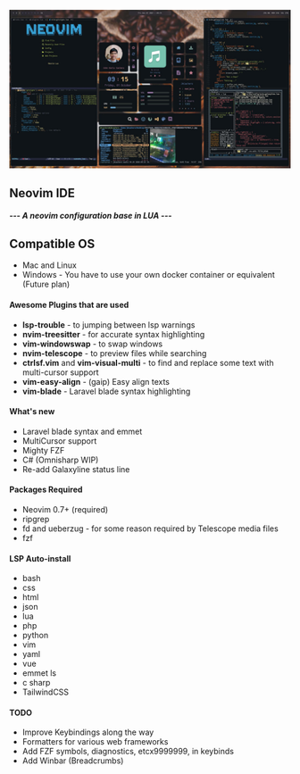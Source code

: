 ![alt text](images/preview.jpg)

## Neovim IDE
#####  --- A neovim configuration base in LUA ---

## Compatible OS
- Mac and Linux
- Windows - You have to use your own docker container or equivalent (Future plan)

#### Awesome Plugins that are used
- **lsp-trouble** - to jumping between lsp warnings
- **nvim-treesitter** - for accurate syntax highlighting
- **vim-windowswap** - to swap windows
- **nvim-telescope** - to preview files while searching
- **ctrlsf.vim** and **vim-visual-multi** - to find and replace some text with multi-cursor support
- **vim-easy-align** - (gaip) Easy align texts
- **vim-blade** - Laravel blade syntax highlighting

#### What's new
- Laravel blade syntax and emmet
- MultiCursor support
- Mighty FZF
- C# (Omnisharp WIP)
- Re-add Galaxyline status line

#### Packages Required
- Neovim 0.7+ (required)
- ripgrep
- fd and ueberzug - for some reason required by Telescope media files
- fzf

#### LSP Auto-install
* bash
* css
* html
* json
* lua
* php
* python
* vim
* yaml
* vue
* emmet ls
* c sharp
* TailwindCSS

#### TODO
* Improve Keybindings along the way
* Formatters for various web frameworks
* Add FZF symbols, diagnostics, etcx9999999, in keybinds
* Add Winbar (Breadcrumbs)
